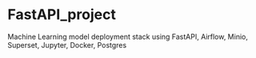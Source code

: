 # FastAPI_project
Machine Learning model deployment stack using FastAPI, Airflow, Minio, Superset, Jupyter, Docker, Postgres
